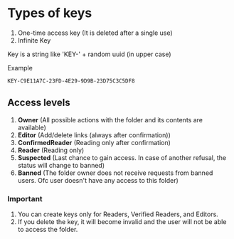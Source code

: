 # Types of keys

1. One-time access key (It is deleted after a single use)
2. Infinite Key 

Key is a string like 'KEY-' + random uuid (in upper case)

Example
```
KEY-C9E11A7C-23FD-4E29-9D9B-23D75C3C5DF8
```

## Access levels
1. **Owner** (All possible actions with the folder and its contents are available)
2. **Editor** (Add/delete links (always after confirmation))
3. **ConfirmedReader** (Reading only after confirmation)
4. **Reader** (Reading only)
5. **Suspected** (Last chance to gain access. In case of another refusal, the status will change to banned)
6. **Banned** (The folder owner does not receive requests from banned users. Ofc user doesn't have any access to this folder)

### Important
1. You can create keys only for Readers, Verified Readers, and Editors.
2. If you delete the key, it will become invalid and the user will not be able to access the folder.
